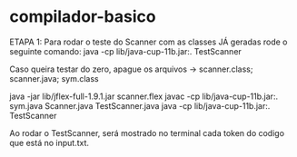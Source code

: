 # compilador-basico

ETAPA 1:
Para rodar o teste do Scanner com as classes JÁ geradas rode o seguinte comando:
java -cp lib/java-cup-11b.jar:. TestScanner


Caso queira testar do zero, apague os arquivos -> scanner.class; scanner.java; sym.class

java -jar lib/jflex-full-1.9.1.jar scanner.flex
javac -cp lib/java-cup-11b.jar:. sym.java Scanner.java TestScanner.java
java -cp lib/java-cup-11b.jar:. TestScanner

Ao rodar o TestScanner, será mostrado no terminal cada token do codigo que está no input.txt.


